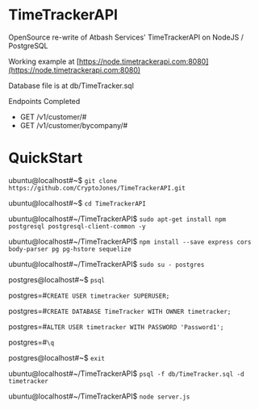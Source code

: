 # TimeTrackerAPI

OpenSource re-write of Atbash Services' TimeTrackerAPI on NodeJS / PostgreSQL

Working example at [https://node.timetrackerapi.com:8080](https://node.timetrackerapi.com:8080)

Database file is at db/TimeTracker.sql

Endpoints Completed
 * GET /v1/customer/#
 * GET /v1/customer/bycompany/#

#

# QuickStart

ubuntu@localhost#~$ `git clone https://github.com/CryptoJones/TimeTrackerAPI.git`

ubuntu@localhost#~$ `cd TimeTrackerAPI`

ubuntu@localhost#~/TimeTrackerAPI$ `sudo apt-get install npm postgresql postgresql-client-common -y`

ubuntu@localhost#~/TimeTrackerAPI$ `npm install --save express cors body-parser pg pg-hstore sequelize`

ubuntu@localhost#~/TimeTrackerAPI$ `sudo su - postgres`

postgres@localhost#~$ `psql`

postgres=#`CREATE USER timetracker SUPERUSER;`

postgres=#`CREATE DATABASE TimeTracker WITH OWNER timetracker;`

postgres=#`ALTER USER timetracker WITH PASSWORD 'Password1';`

postgres=#`\q`

postgres@localhost#~$ `exit`

ubuntu@localhost#~/TimeTrackerAPI$ `psql -f db/TimeTracker.sql -d timetracker`

ubuntu@localhost#~/TimeTrackerAPI$ `node server.js`
